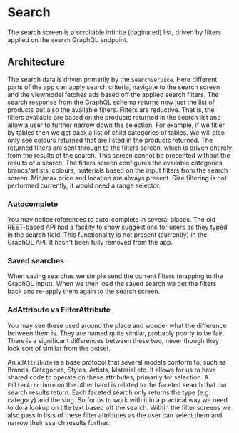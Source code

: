 # Search

The search screen is a scrollable infinite (paginated) list, driven by filters applied on the `search` GraphQL endpoint.

## Architecture

The search data is driven primarily by the `SearchService`. Here different parts of the app can apply search criteria, navigate to the search screen and the viewmodel fetches ads based off the applied search filters.
The search response from the GraphQL schema returns now just the list of products but also the available filters. Filters are reductive. That is, the filters available are based on the products returned in the search list and allow a user to further narrow down the selection.
For example, if we fitler by tables then we get back a list of child categories of tables. We will also only see colours returned that are listed in the products returned.
The returned filters are sent through to the filters screen, which is driven entirely from the results of the search. This screen cannot be presented without the results of a search. The filters screen configures the available categories, brands/artists, colours, materials based on the input filters from the search screen.
Min/max price and location are always present.
Size filtering is not performed currently, it would need a range selector.

### Autocomplete

You may notice references to auto-complete in several places. The old REST-based API had a facility to show suggestions for users as they typed in the search field. This functionality is not present (currently) in the GraphQL API. It hasn't been fully removed from the app.

### Saved searches

When saving searches we simple send the current filters (mapping to the GraphQL input).
When we then load the saved search we get the filters back and re-apply them again to the search screen.

### AdAttribute vs FilterAttribute

You may see these used around the place and wonder what the difference between them is. They are named quite similar, probably poorly to be fair.
There is a significant differences between these two, never though they look sort of similar from the outset.

An `AdAttribute` is a base protocol that several models conform to, such as Brands, Categories, Styles, Artists, Material etc. It allows for us to have shared code to operate on these attributes, primarily for selection.
A `FilterAttribute` on the other hand is related to the faceted search that our search results return. Each faceted search only returns the type (e.g. category) and the slug. So for us to work with it in a practical way we need to do a lookup on title text based off the search. Within the filter screens we also pass in lists of these filter attributes as the user can select them and narrow their search results further.
